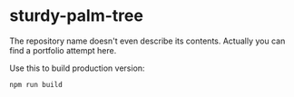 # sturdy-palm-tree
The repository name doesn't even describe its contents. Actually you can find a portfolio attempt here.

Use this to build production version:
```
npm run build 
```